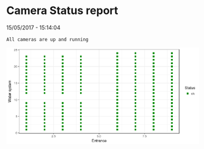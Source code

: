 Camera Status report
================
15/05/2017 - 15:14:04

    All cameras are up and running

![](camreport_files/figure-markdown_github/unnamed-chunk-2-1.png)
